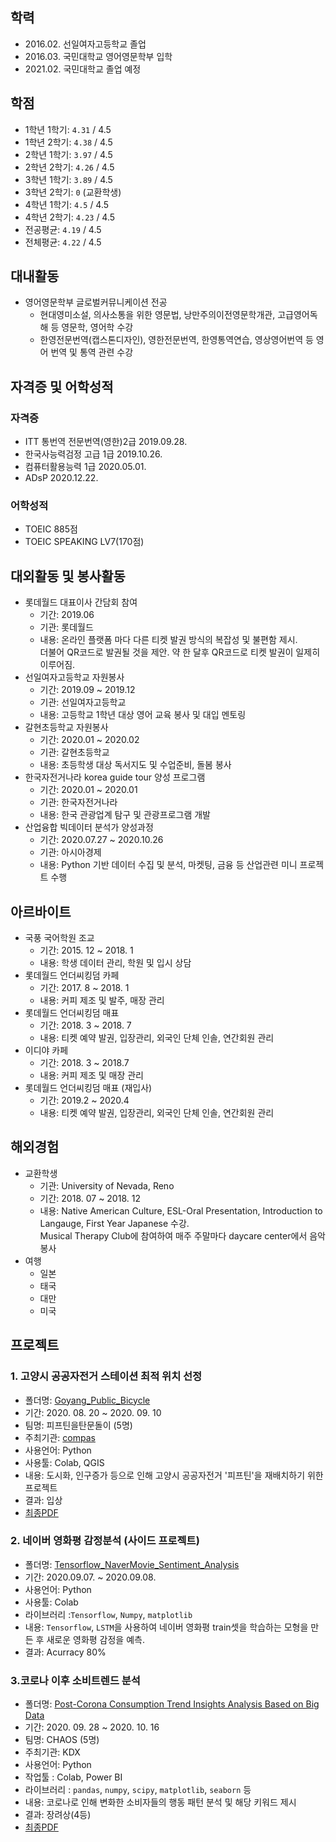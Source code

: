 ## 학력
  - 2016.02. 선일여자고등학교 졸업
  - 2016.03. 국민대학교 영어영문학부 입학
  - 2021.02. 국민대학교 졸업 예정
## 학점
  - 1학년 1학기: `4.31` / 4.5
  - 1학년 2학기: `4.38` / 4.5
  - 2학년 1학기: `3.97` / 4.5
  - 2학년 2학기: `4.26` / 4.5
  - 3학년 1학기: `3.89` / 4.5
  - 3학년 2학기: `0` (교환학생)
  - 4학년 1학기: `4.5` / 4.5
  - 4학년 2학기: `4.23` / 4.5
  - 전공평균: `4.19` / 4.5
  - 전체평균: `4.22` / 4.5

  
## 대내활동
  - 영어영문학부 글로벌커뮤니케이션 전공
    + 현대영미소설, 의사소통을 위한 영문법, 낭만주의이전영문학개관, 고급영어독해 등 영문학, 영어학 수강
    + 한영전문번역(캡스톤디자인), 영한전문번역, 한영통역연습, 영상영어번역 등 영어 번역 및 통역 관련 수강


## 자격증 및 어학성적
### 자격증
  - ITT 통번역 전문번역(영한)2급 2019.09.28.
  - 한국사능력검정 고급 1급 2019.10.26.
  - 컴퓨터활용능력 1급 2020.05.01.
  - ADsP 2020.12.22.

### 어학성적
  - TOEIC 885점
  - TOEIC SPEAKING LV7(170점)
  
  
  
## 대외활동 및 봉사활동
  - 롯데월드 대표이사 간담회 참여
    + 기간: 2019.06
    + 기관: 롯데월드
    + 내용: 온라인 플랫폼 마다 다른 티켓 발권 방식의 복잡성 및 불편함 제시. \
            더불어 QR코드로 발권될 것을 제안. 약 한 달후 QR코드로 티켓 발권이 일제히 이루어짐.
  - 선일여자고등학교 자원봉사
    + 기간: 2019.09 ~ 2019.12
    + 기관: 선일여자고등학교
    + 내용: 고등학교 1학년 대상 영어 교육 봉사 및 대입 멘토링
  - 갈현초등학교 자원봉사
    + 기간: 2020.01 ~ 2020.02
    + 기관: 갈현초등학교
    + 내용: 초등학생 대상 독서지도 및 수업준비, 돌봄 봉사
  - 한국자전거나라 korea guide tour 양성 프로그램
    + 기간: 2020.01 ~ 2020.01
    + 기관: 한국자전거나라
    + 내용: 한국 관광업계 탐구 및 관광프로그램 개발
  - 산업융합 빅데이터 분석가 양성과정
    + 기간: 2020.07.27 ~ 2020.10.26
    + 기관: 아시아경제
    + 내용: Python 기반 데이터 수집 및 분석, 마켓팅, 금융 등 산업관련 미니 프로젝트 수행
 

    
## 아르바이트
  - 국풍 국어학원 조교
    + 기간: 2015. 12 ~ 2018. 1 
    + 내용: 학생 데이터 관리, 학원 및 입시 상담
  - 롯데월드 언더씨킹덤 카페
    + 기간: 2017. 8 ~ 2018. 1
    + 내용: 커피 제조 및 발주, 매장 관리
  - 롯데월드 언더씨킹덤 매표
    + 기간: 2018. 3 ~ 2018. 7
    + 내용: 티켓 예약 발권, 입장관리, 외국인 단체 인솔, 연간회원 관리
  - 이디야 카페
    + 기간: 2018. 3 ~ 2018.7
    + 내용: 커피 제조 및 매장 관리
  - 롯데월드 언더씨킹덤 매표 (재입사)
    + 기간: 2019.2 ~ 2020.4
    + 내용: 티켓 예약 발권, 입장관리, 외국인 단체 인솔, 연간회원 관리
    
    
## 해외경험
  - 교환학생
    + 기관: University of Nevada, Reno
    + 기간: 2018. 07 ~ 2018. 12
    + 내용: Native American Culture, ESL-Oral Presentation, Introduction to Langauge, First Year Japanese 수강. \
    Musical Therapy Club에 참여하여 매주 주말마다 daycare center에서 음악봉사
  - 여행
    + 일본
    + 태국
    + 대만
    + 미국

## 프로젝트
### 1. 고양시 공공자전거 스테이션 최적 위치 선정 
- 폴더명: [Goyang_Public_Bicycle](https://github.com/wonyoung-ji/project/tree/master/Goyang_Public_Bicycle)
- 기간: 2020. 08. 20 ~ 2020. 09. 10
- 팀명: 피프틴을탄문돌이 (5명)
- 주최기관: [compas](https://compas.lh.or.kr/) 
- 사용언어: Python
- 사용툴: Colab, QGIS
- 내용: 도시화, 인구증가 등으로 인해 고양시 공공자전거 '피프틴'을 재배치하기 위한 프로젝트
- 결과: 입상
- [최종PDF](https://github.com/wonyoung-ji/project/blob/master/Goyang_Public_Bicycle/Final/(%EC%B5%9C%EC%A2%85)%20%ED%94%BC%ED%94%84%ED%8B%B4%EC%9D%84%ED%83%84%EB%AC%B8%EB%8F%8C%EC%9D%B4.pdf)

### 2. 네이버 영화평 감정분석 (사이드 프로젝트)
- 폴더명: [Tensorflow_NaverMovie_Sentiment_Analysis](https://github.com/wonyoung-ji/project/tree/master/Tensorflow_NaverMovie_Sentiment_Analysis)
- 기간: 2020.09.07. ~ 2020.09.08.
- 사용언어: Python
- 사용툴: Colab
- 라이브러리 :`Tensorflow`, `Numpy`, `matplotlib`
- 내용: `Tensorflow`, `LSTM`을 사용하여 네이버 영화평 train셋을 학습하는 모형을 만든 후 새로운 영화평 감정을 예측.
- 결과: Acurracy 80%

### 3.코로나 이후 소비트렌드 분석
- 폴더명: [Post-Corona Consumption Trend Insights Analysis Based on Big Data](https://github.com/wonyoung-ji/project/tree/master/Post-Corona%20Consumption%20Trend%20Insights%20Analysis%20Based%20on%20Big%20Data)
- 기간: 2020. 09. 28 ~ 2020. 10. 16
- 팀명: CHAOS (5명)
- 주최기관: KDX
- 사용언어: Python
- 작업툴 : Colab, Power BI
- 라이브러리 : `pandas`, `numpy`, `scipy`, `matplotlib`, `seaborn` 등
- 내용: 코로나로 인해 변화한 소비자들의 행동 패턴 분석 및 해당 키워드 제시
- 결과: 장려상(4등)
- [최종PDF](https://github.com/wonyoung-ji/project/blob/master/Post-Corona%20Consumption%20Trend%20Insights%20Analysis%20Based%20on%20Big%20Data/KDX_Post-Corona%20Consumption%20Trend%20Insights.pdf)
